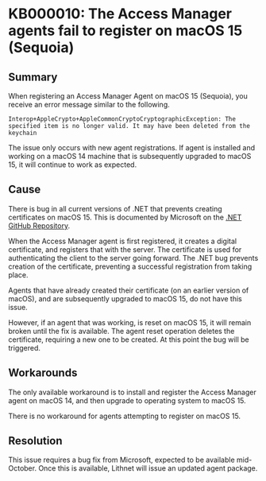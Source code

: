 # KB000010: The Access Manager agents fail to register on macOS 15 (Sequoia)

## Summary

When registering an Access Manager Agent on macOS 15 (Sequoia), you receive an error message similar to the following.

```
Interop+AppleCrypto+AppleCommonCryptoCryptographicException: The specified item is no longer valid. It may have been deleted from the keychain
```

The issue only occurs with new agent registrations. If agent is installed and working on a macOS 14 machine that is subsequently upgraded to macOS 15, it will continue to work as expected.

## Cause

There is bug in all current versions of .NET that prevents creating certificates on macOS 15. This is documented by Microsoft on the [.NET GitHub Repository](https://github.com/dotnet/announcements/issues/324).

When the Access Manager agent is first registered, it creates a digital certificate, and registers that with the server. The certificate is used for authenticating the client to the server going forward. The .NET bug prevents creation of the certificate, preventing a successful registration from taking place.

Agents that have already created their certificate (on an earlier version of macOS), and are subsequently upgraded to macOS 15, do not have this issue.

However, if an agent that was working, is reset on macOS 15, it will remain broken until the fix is available. The agent reset operation deletes the certificate, requiring a new one to be created. At this point the bug will be triggered.

## Workarounds

The only available workaround is to install and register the Access Manager agent on macOS 14, and then upgrade to operating system to macOS 15.

There is no workaround for agents attempting to register on macOS 15.

## Resolution

This issue requires a bug fix from Microsoft, expected to be available mid-October. Once this is available, Lithnet will issue an updated agent package.

